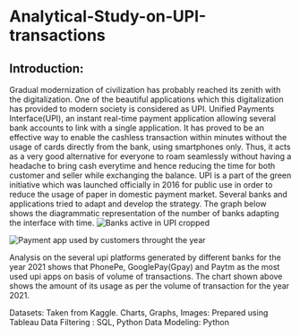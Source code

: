 # Analytical-Study-on-UPI-transactions

## Introduction:
   
Gradual modernization of civilization has probably reached its zenith with the digitalization. One of the beautiful applications which this digitalization has provided to modern society is considered as UPI. Unified Payments Interface(UPI), an instant real-time payment application allowing several bank accounts to link with a single application. It has proved to be an effective way to enable the cashless transaction within minutes without the usage of cards directly from the bank, using smartphones only. Thus, it acts as a very good alternative for everyone to roam seamlessly without having a headache to bring cash everytime and hence reducing the time for both customer and seller while exchanging the balance.
UPI is a part of  the green initiative which was launched officially in 2016 for public use in order to reduce the usage of paper in domestic payment market. Several banks and applications tried to adapt and develop the strategy. The graph below shows the diagrammatic representation of the number of banks adapting the interface with time. 
![Banks active in UPI cropped](https://user-images.githubusercontent.com/56685268/180615751-b3c4519c-8c75-4ac6-9472-1fd56e1f2bf9.png)



![Payment app used by customers throught the year](https://user-images.githubusercontent.com/56685268/180615804-46e67038-b4b7-4367-a03b-1fa4d837abc0.png)

Analysis on the several upi platforms generated by different banks for the year 2021 shows that PhonePe, GooglePay(Gpay) and Paytm as the most used upi apps on basis of volume of transactions. The chart shown above shows the amount of its usage as per the volume of transaction for the year 2021.



Datasets: Taken from Kaggle.
Charts, Graphs, Images: Prepared using Tableau 
Data Filtering : SQL, Python
Data Modeling: Python


